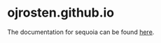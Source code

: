 # ojrosten.github.io

The documentation for sequoia can be found
<a href="https://ojrosten.github.io/sequoia">here</a>.
